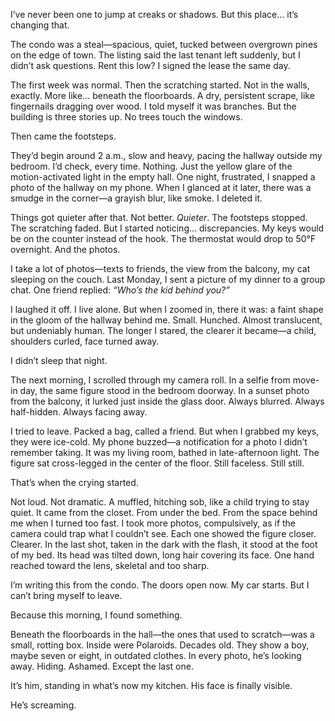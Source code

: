 I’ve never been one to jump at creaks or shadows. But this place… it’s changing that.  

The condo was a steal—spacious, quiet, tucked between overgrown pines on the edge of town. The listing said the last tenant left suddenly, but I didn’t ask questions. Rent this low? I signed the lease the same day.  

The first week was normal. Then the scratching started. Not in the walls, exactly. More like… beneath the floorboards. A dry, persistent scrape, like fingernails dragging over wood. I told myself it was branches. But the building is three stories up. No trees touch the windows.  

Then came the footsteps.  

They’d begin around 2 a.m., slow and heavy, pacing the hallway outside my bedroom. I’d check, every time. Nothing. Just the yellow glare of the motion-activated light in the empty hall. One night, frustrated, I snapped a photo of the hallway on my phone. When I glanced at it later, there was a smudge in the corner—a grayish blur, like smoke. I deleted it.  

Things got quieter after that. Not better. *Quieter*. The footsteps stopped. The scratching faded. But I started noticing… discrepancies. My keys would be on the counter instead of the hook. The thermostat would drop to 50°F overnight. And the photos.  

I take a lot of photos—texts to friends, the view from the balcony, my cat sleeping on the couch. Last Monday, I sent a picture of my dinner to a group chat. One friend replied: *“Who’s the kid behind you?”*  

I laughed it off. I live alone. But when I zoomed in, there it was: a faint shape in the gloom of the hallway behind me. Small. Hunched. Almost translucent, but undeniably human. The longer I stared, the clearer it became—a child, shoulders curled, face turned away.  

I didn’t sleep that night.  

The next morning, I scrolled through my camera roll. In a selfie from move-in day, the same figure stood in the bedroom doorway. In a sunset photo from the balcony, it lurked just inside the glass door. Always blurred. Always half-hidden. Always facing away.  

I tried to leave. Packed a bag, called a friend. But when I grabbed my keys, they were ice-cold. My phone buzzed—a notification for a photo I didn’t remember taking. It was my living room, bathed in late-afternoon light. The figure sat cross-legged in the center of the floor. Still faceless. Still still.  

That’s when the crying started.  

Not loud. Not dramatic. A muffled, hitching sob, like a child trying to stay quiet. It came from the closet. From under the bed. From the space behind me when I turned too fast. I took more photos, compulsively, as if the camera could trap what I couldn’t see. Each one showed the figure closer. Clearer. In the last shot, taken in the dark with the flash, it stood at the foot of my bed. Its head was tilted down, long hair covering its face. One hand reached toward the lens, skeletal and too sharp.  

I’m writing this from the condo. The doors open now. My car starts. But I can’t bring myself to leave.  

Because this morning, I found something.  

Beneath the floorboards in the hall—the ones that used to scratch—was a small, rotting box. Inside were Polaroids. Decades old. They show a boy, maybe seven or eight, in outdated clothes. In every photo, he’s looking away. Hiding. Ashamed. Except the last one.  

It’s him, standing in what’s now my kitchen. His face is finally visible.  

He’s screaming. 